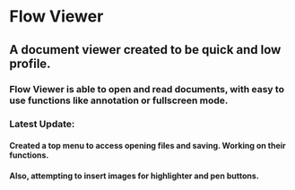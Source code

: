 # Flow Viewer

## A document viewer created to be quick and low profile. 

### Flow Viewer is able to open and read documents, with easy to use functions like annotation or fullscreen mode.

### Latest Update:

#### Created a top menu to access opening files and saving. Working on their functions. 
#### Also, attempting to insert images for highlighter and pen buttons.